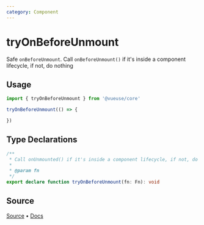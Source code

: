 ```yaml
---
category: Component
---
```


# tryOnBeforeUnmount

Safe `onBeforeUnmount`. Call `onBeforeUnmount()` if it's inside a component lifecycle, if not, do nothing

## Usage

```js
import { tryOnBeforeUnmount } from '@vueuse/core'

tryOnBeforeUnmount(() => {

})
```

<!--FOOTER_STARTS-->
## Type Declarations

```typescript
/**
 * Call onUnmounted() if it's inside a component lifecycle, if not, do nothing
 *
 * @param fn
 */
export declare function tryOnBeforeUnmount(fn: Fn): void
```

## Source

[Source](https://github.com/vueuse/vueuse/blob/main/packages/shared/tryOnBeforeUnmount/index.ts) • [Docs](https://github.com/vueuse/vueuse/blob/main/packages/shared/tryOnBeforeUnmount/index.md)


<!--FOOTER_ENDS-->
